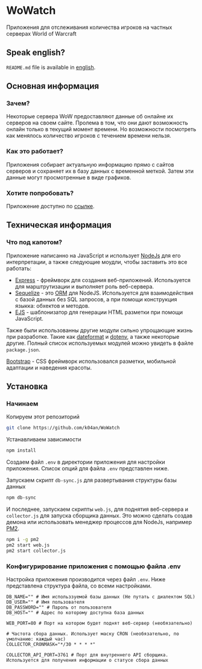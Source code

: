 # WoWatch
Приложения для отслеживания количества игроков на частных серверах World of Warcraft
## Speak english?
`README.md` file is available in [english](https://github.com/k04an/WoWatch/blob/master/README.md).
## Основная информация
### Зачем?
Некоторые сервера WoW предоставляют данные об онлайне их серверов на своем сайте. Пролема в том, что они дают возможность онлайн только в текущий момент времени. Но возможности посмотреть как менялось количество игроков с течением времени нельзя.
### Как это работает?
Приложения собирает актуальную информацию прямо с сайтов серверов и сохраняет их в базу данных с временной меткой. Затем эти данные могут просмотренные в виде графиков.
### Хотите попробовать?
Приложение доступно по [ссылке](http://wowatch.k04an.site/).
## Техническая информация
### Что под капотом?
Приложение написанно на JavaScript и использует [NodeJs](https://nodejs.org) для его интерпретации, а также следующие моудли, чтобы заставить это все работать: 
- [Express](https://expressjs.com) - фреймворк для создания веб-приложений. Используется для марштрутизации и выполняет роль веб-сервера.
- [Sequelize](https://sequelize.org/) - это [ORM](https://en.wikipedia.org/wiki/Object%E2%80%93relational_mapping) для NodeJS. Используется для взаимодействия с базой данных без SQL запросов, а при помощи конструкция языкка: обхектов и методов.
- [EJS](https://ejs.co/) - шаблонизатор для генерации HTML разметки при помощи JavaScript.

Также были использованны другие модули сильно упрощающие жизнь при разработке. Такие как [dateformat](https://www.npmjs.com/package/dateformat) и [dotenv](https://www.npmjs.com/package/dotenv), а также некоторые другие. Полный список используемых модулей можно увидеть в файле `package.json`.

[Bootstrap](https://getbootstrap.com/) - CSS фреймворк использовался разметки, мобильной адаптации и наведения красоты.

## Установка
### Начинаем
Копируем этот репозиторий
```bash
git clone https://github.com/k04an/WoWatch
```

Устанавливаем зависимости
```bash
npm install
```

Создаем файл `.env` в директории приложения для настройки приложения. Список опций для файла `.env` представлен ниже.

Запускаем скрипт `db-sync.js` для развертывания структуры базы данных
```bash
npm db-sync
```

И последнее, запускаем скрипты `web.js`, для поднятия веб-сервера и `collector.js` для запуска сборщика данных. Это можно сделать создав демона или использовать менеджер процессов для NodeJs, например [PM2](https://pm2.keymetrics.io/).
```bash
npm i -g pm2
pm2 start web.js
pm2 start collector.js
```

### Конфигурирование приложения с помощью файла .env
Настройка приложения производится через файл `.env`. Ниже представлена структура файла, со всеми настройками.
```Shell
DB_NAME="" # Имя использзуемой базы данных (Не путать с диалектом SQL)
DB_USER="" # Имя пользователя
DB_PASSWORD="" # Пароль от пользователя
DB_HOST="" # Адрес по которому доступна база данных

WEB_PORT=80 # Порт на котором будет поднят веб-сервер (необязательно)

# Частота сбора данных. Использует маску CRON (необязательно, по умолчанию: каждый час)
COLLECTOR_CRONMASK="*/30 * * * *"

COLLECTOR_API_PORT=3761 # Порт для внутреннего API сборщика. Используется для получения информации о статусе сбора данных
```